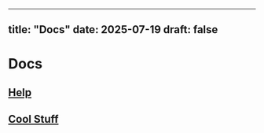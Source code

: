                        
---
title: "Docs"
date: 2025-07-19
draft: false
---

# Docs

## [Help](help/_index.md)

## [Cool Stuff](cool_stuff/_index.md)
